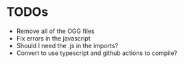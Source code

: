 # TODOs

- Remove all of the OGG files
- Fix errors in the javascript
- Should I need the .js in the imports?
- Convert to use typescript and github actions to compile?
